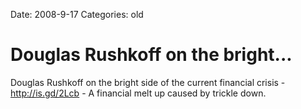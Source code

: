 Date: 2008-9-17
Categories: old

# Douglas Rushkoff on the bright...

Douglas Rushkoff on the bright side of the current financial crisis - http://is.gd/2Lcb - A financial melt up caused by trickle down.
